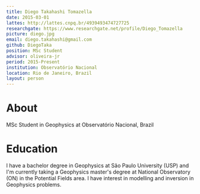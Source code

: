 ```yaml
---
title: Diego Takahashi Tomazella
date: 2015-03-01
lattes: http://lattes.cnpq.br/4939493474727725
researchgate: https://www.researchgate.net/profile/Diego_Tomazella
picture: diego.jpg
email: diego.takahashi@gmail.com
github: DiegoTaka
position: MSc Student
advisor: oliveira-jr
period: 2015-Present
institution: Observatório Nacional
location: Rio de Janeiro, Brazil
layout: person
---
```


# About

MSc Student in Geophysics at Observatório Nacional, Brazil

# Education

I have a bachelor degree in Geophysics at São Paulo University (USP) and I'm currently taking a Geophysics master's degree at National Observatory (ON) in the Potential Fields area. I have interest in modelling and inversion in Geophysics problems.

